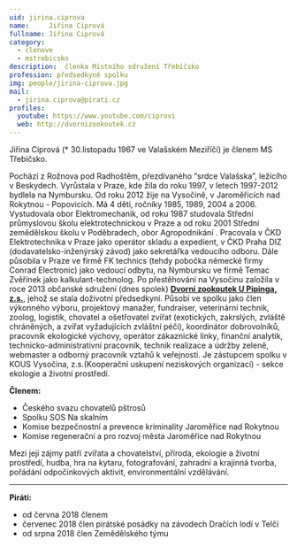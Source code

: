 ```yaml
---
uid: jirina.ciprova            
name:     Jiřina Ciprová        
fullname: Jiřina Ciprová      
category:                 
  - clenove
  - mstrebicsko
description:  členka Místního sdružení Třebíčsko 
profession: předsedkyně spolku 
img: people/jirina-ciprova.jpg  
mail:
  - jirina.ciprova@pirati.cz
profiles:
  youtube: https://www.youtube.com/ciprovi  
  web: http://dvornizookoutek.cz 
---
```


Jiřina Ciprová (* 30.listopadu 1967 ve Valašském Meziříčí) je členem MS Třebíčsko.

Pochází z Rožnova pod Radhoštěm, přezdívaného “srdce Valašska”, ležícího v Beskydech. Vyrůstala v Praze, kde žila do roku 1997, v letech 1997-2012 bydlela na Nymbursku. Od roku 2012 žije na Vysočině, v Jaroměřicích nad Rokytnou - Popovicích. Má 4 děti, ročníky 1985, 1989, 2004 a 2006. Vystudovala obor Elektromechanik, od roku 1987 studovala Střední průmyslovou školu elektrotechnickou v Praze a od roku 2001 Střední zemědělskou školu v Poděbradech, obor Agropodnikání . Pracovala v ČKD Elektrotechnika v Praze jako operátor skladu a expedient, v ČKD Praha DIZ (dodavatelsko-inženýrský závod) jako sekretářka vedoucího odboru. Dále působila v Praze ve firmě FK technics (tehdy pobočka německé firmy Conrad Electronic) jako vedoucí odbytu, na Nymbursku ve firmě Temac Zvěřínek jako kalkulant-technolog. Po přestěhování na Vysočinu založila v roce 2013 občanské sdružení (dnes spolek) **[Dvorní zookoutek U Pipinga, z.s.](http://dvornizookoutek.cz)**, jehož se stala doživotní předsedkyní. Působí ve spolku jako člen výkonného výboru, projektový manažer, fundraiser, veterinární technik, zoolog, logistik, chovatel a ošetřovatel zvířat (exotických, zakrslých, zvláště chráněných, a zvířat vyžadujících zvláštní péči), koordinátor dobrovolníků, pracovník ekologické výchovy, operátor zákaznické linky, finanční analytik, technicko-administrativní pracovník, technik realizace a údržby zeleně, webmaster a odborný pracovník vztahů k veřejnosti. Je zástupcem spolku v KOUS Vysočina, z.s.(Kooperační uskupení neziskových organizací) - sekce ekologie a životní prostředí.

**Členem:**
* Českého svazu chovatelů pštrosů 
* Spolku SOS Na skalním
* Komise bezpečnostní a prevence kriminality Jaroměřice nad Rokytnou
* Komise regenerační a pro rozvoj města Jaroměřice nad Rokytnou

Mezi její zájmy patří zvířata a chovatelství, příroda, ekologie a životní prostředí, hudba, hra na kytaru, fotografování, zahradní a krajinná tvorba, pořádání odpočinkových aktivit, environmentální vzdělávání.

---

**Piráti:**
* od června 2018 členem
* červenec 2018 člen pirátské posádky na závodech Dračích lodí v Telči
* od srpna 2018 člen Zemědělského týmu

